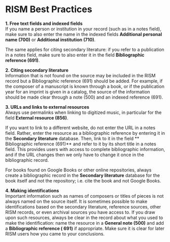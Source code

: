 # RISM Best Practices

**1. Free text fields and indexed fields**  
If you name a person or institution in your record (such as in a notes field), make sure to also enter the name in the
indexed fields **Additional personal name (700)** or **Additional institution (710)**.

The same applies for citing secondary literature: if you refer to a publication in a notes field, make sure to also
enter it in the field **Bibliographic reference (691)**.

**2. Citing secondary literature**  
Information that is not found on the source may be included in the RISM record but a Bibliographic reference (691)
should be added. For example, if the composer of a manuscript is known through a book, or if the publication year for an
imprint is given in a catalog, the source of the information should be made clear through a note (500) and an indexed
reference (691).

**3. URLs and links to external resources**  
Always use permalinks when linking to digitized music, in particular for the field **External resource (856)**.

If you want to link to a different website, do not enter the URL in a notes field. Rather, enter the resource as a
bibliographic reference by entering it in the **Secondary literature** database. Then, link to it in the field **
Bibliographic reference (691)** and refer to it by its short title in a notes field. This provides users with access to
complete bibliographic information, and if the URL changes then we only have to change it once in the bibliographic
record.

For books found on Google Books or other online repositories, always create a bibliographic record in the **Secondary
literature** database for the book itself and not the repository; i.e. cite the book and not Google Books.

**4. Making identifications**   
Important information such as names of composers or titles of pieces is not always named on the source itself. It is
sometimes possible to make identifications based on the secondary literature, reference sources, other RISM records, or
even archival sources you have access to. If you draw upon such resources, always be clear in the record about what you
used to make the identification: name the resource in a **General note (500)** and add a **Bibliographic reference (
691)** if appropriate. Make sure it is clear for later RISM users how you came to your conclusions.
